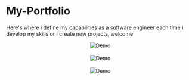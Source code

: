 # My-Portfolio
Here's where i define my capabilities as a software engineer each time i develop my skills or i create new projects, welcome
<div align="center">
  <img src="https://github.com/blackcolver88/My-Portfolio/assets/117341508/0643aa2e-0b7a-455b-a4dc-212344b47475" alt="Demo">
</div>
<br>
<div align="center">
  <img src="https://github.com/blackcolver88/My-Portfolio/assets/117341508/7630f61c-50dd-4c20-8a0b-273eb3664065" alt="Demo">
</div>
<br>
<div align="center">
  <img src="https://github.com/blackcolver88/My-Portfolio/assets/117341508/e598f17a-f899-4bd8-ad86-97a36fb44dc4" alt="Demo">
</div>

